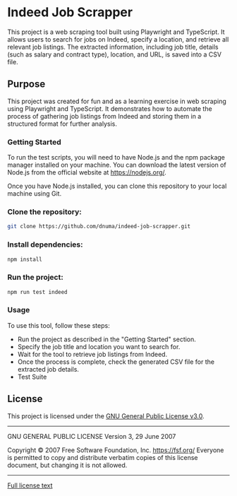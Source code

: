 # Indeed Job Scrapper

This project is a web scraping tool built using Playwright and TypeScript. It allows users to search for jobs on Indeed, specify a location, and retrieve all relevant job listings. The extracted information, including job title, details (such as salary and contract type), location, and URL, is saved into a CSV file.

## Purpose

This project was created for fun and as a learning exercise in web scraping using Playwright and TypeScript. It demonstrates how to automate the process of gathering job listings from Indeed and storing them in a structured format for further analysis.

### Getting Started
To run the test scripts, you will need to have Node.js and the npm package manager installed on your machine. You can download the latest version of Node.js from the official website at https://nodejs.org/.

Once you have Node.js installed, you can clone this repository to your local machine using Git.

### Clone the repository:

``` bash
git clone https://github.com/dnuma/indeed-job-scrapper.git
```


### Install dependencies:

```bash
npm install
```

### Run the project:

```bash 
npm run test indeed
```

### Usage
To use this tool, follow these steps:

* Run the project as described in the "Getting Started" section.
* Specify the job title and location you want to search for.
* Wait for the tool to retrieve job listings from Indeed.
* Once the process is complete, check the generated CSV file for the extracted job details.
* Test Suite

## License

This project is licensed under the [GNU General Public License v3.0](https://www.gnu.org/licenses/gpl-3.0.html).

---

GNU GENERAL PUBLIC LICENSE
Version 3, 29 June 2007

Copyright © 2007 Free Software Foundation, Inc. <https://fsf.org/>
Everyone is permitted to copy and distribute verbatim copies
of this license document, but changing it is not allowed.

---

[Full license text](https://www.gnu.org/licenses/gpl-3.0.html)

